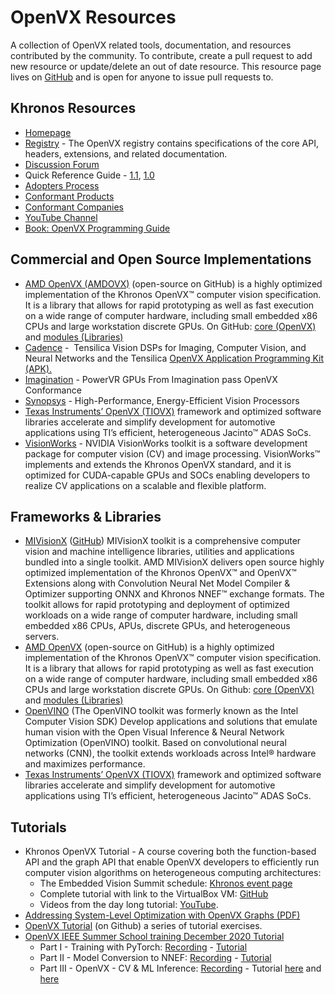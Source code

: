 # OpenVX Resources

A collection of OpenVX related tools, documentation, and resources contributed by the community. To contribute, create a pull request to add new resource or update/delete an out of date resource. This resource page lives on [GitHub](https://github.com/KhronosGroup/Khronosdotorg/blob/master/api/openvx/resources.md) and is open for anyone to issue pull requests to.

## Khronos Resources
* [Homepage](https://www.khronos.org/openvx)
* [Registry](https://www.khronos.org/registry/OpenVX/) - The OpenVX registry contains specifications of the core API, headers, extensions, and related documentation.
* [Discussion Forum](https://forums.khronos.org/forumdisplay.php/110-OpenVX)
* Quick Reference Guide - [1.1](https://www.khronos.org/files/openvx-11-reference-card.pdf), [1.0](https://www.khronos.org/files/openvx-10-reference-card.pdf)
* [Adopters Process](https://www.khronos.org/openvx/adopters/)
* [Conformant Products](https://www.khronos.org/conformance/adopters/conformant-products/openvx)
* [Conformant Companies](https://www.khronos.org/conformance/adopters/conformant-companies#openvx)
* [YouTube Channel](https://www.youtube.com/channel/UC0YbmGeNSGPd-StauM1qajg)
* [Book: OpenVX Programming Guide](https://www.amazon.com/OpenVX-Programming-Guide-Frank-Brill/dp/0128164255/khongrou-20)

## Commercial and Open Source Implementations
* [AMD OpenVX (AMDOVX)](http://gpuopen.com/compute-product/amd-openvx/) (open-source on GitHub) is a highly optimized implementation of the Khronos OpenVX™ computer vision specification. It is a library that allows for rapid prototyping as well as fast execution on a wide range of computer hardware, including small embedded x86 CPUs and large workstation discrete GPUs. On GitHub: [core (OpenVX)](https://github.com/GPUOpen-ProfessionalCompute-Libraries/amdovx-core) and [modules (Libraries)](https://github.com/GPUOpen-ProfessionalCompute-Libraries/amdovx-modules)
* [Cadence](https://ip.cadence.com/vision) -  Tensilica Vision DSPs for Imaging, Computer Vision, and Neural Networks and the Tensilica [OpenVX Application Programming Kit (APK).](https://www.cadence.com/content/cadence-www/global/en_US/home/company/newsroom/press-releases/pr/2017/cadence-tensilica-vision-p-series-dsps-are-industrys-first-imagi.html)
* [Imagination](https://globenewswire.com/news-release/2016/01/06/799884/0/en/PowerVR-GPUs-From-Imagination-Pass-OpenVX-Conformance-With-Khronos.html) - PowerVR GPUs From Imagination pass OpenVX Conformance
* [Synopsys](https://www.synopsys.com/dw/ipdir.php?ds=ev52-ev54) - High-Performance, Energy-Efficient Vision Processors
* [Texas Instruments’ OpenVX (TIOVX)](http://www.ti.com/processors/automotive-processors/tdax-adas-socs/tools-software.html) framework and optimized software libraries accelerate and simplify development for automotive applications using TI’s efficient, heterogeneous Jacinto™ ADAS SoCs.
* [VisionWorks](https://developer.nvidia.com/embedded/visionworks) - NVIDIA VisionWorks toolkit is a software development package for computer vision (CV) and image processing. VisionWorks™ implements and extends the Khronos OpenVX standard, and it is optimized for CUDA-capable GPUs and SOCs enabling developers to realize CV applications on a scalable and flexible platform.

## Frameworks & Libraries
* [MIVisionX](https://gpuopen-professionalcompute-libraries.github.io/MIVisionX/) ([GitHub]( https://github.com/GPUOpen-ProfessionalCompute-Libraries/MIVisionX)) MIVisionX toolkit is a comprehensive computer vision and machine intelligence libraries, utilities and applications bundled into a single toolkit. AMD MIVisionX delivers open source highly optimized implementation of the Khronos OpenVX™  and OpenVX™ Extensions along with Convolution Neural Net Model Compiler & Optimizer supporting ONNX and Khronos NNEF™ exchange formats. The toolkit allows for rapid prototyping and deployment of optimized workloads on a wide range of computer hardware, including small embedded x86 CPUs, APUs, discrete GPUs, and heterogeneous servers.
* [AMD OpenVX](http://gpuopen.com/compute-product/amd-openvx/) (open-source on GitHub) is a highly optimized implementation of the Khronos OpenVX™ computer vision specification. It is a library that allows for rapid prototyping as well as fast execution on a wide range of computer hardware, including small embedded x86 CPUs and large workstation discrete GPUs. On Github: [core (OpenVX)](https://github.com/GPUOpen-ProfessionalCompute-Libraries/amdovx-core) and [modules (Libraries)](https://github.com/GPUOpen-ProfessionalCompute-Libraries/amdovx-modules)
* [OpenVINO](https://software.intel.com/en-us/openvino-toolkit) (The OpenVINO toolkit was formerly known as the Intel Computer Vision SDK) Develop applications and solutions that emulate human vision with the Open Visual Inference & Neural Network Optimization (OpenVINO) toolkit. Based on convolutional neural networks (CNN), the toolkit extends workloads across Intel® hardware and maximizes performance.
* [Texas Instruments’ OpenVX (TIOVX)](http://www.ti.com/processors/automotive-processors/tdax-adas-socs/tools-software.html) framework and optimized software libraries accelerate and simplify development for automotive applications using TI’s efficient, heterogeneous Jacinto™ ADAS SoCs.

## Tutorials
* Khronos OpenVX Tutorial - A course covering both the function-based API and the graph API that enable OpenVX developers to efficiently run computer vision algorithms on heterogeneous computing architectures:
    - The Embedded Vision Summit schedule: [Khronos event page](https://www.khronos.org/news/events/2016-embedded-vision-summit)
    - Complete tutorial with link to the VirtualBox VM: [GitHub](https://github.com/rgiduthuri/openvx_tutorial)
    -  Videos from the day long tutorial: [YouTube](https://www.youtube.com/playlist?list=PLYO7XTAX41FP01wTyWfwiNW3xq9IDRAnO).
* [Addressing System-Level Optimization with OpenVX Graphs (PDF)](http://people.csail.mit.edu/kapu/papers/openvx_optimization_2014.pdf)
* [OpenVX Tutorial](https://github.com/rgiduthuri/openvx_tutorial) (on Github) a series of tutorial exercises.
* [OpenVX IEEE Summer School training December 2020 Tutorial](https://www.eventbrite.com/e/ieee-sps-computer-vision-and-machine-learning-tutorial-tickets-130456074631)
    - Part I - Training with PyTorch: [Recording](https://clicks.eventbrite.com/f/a/9Eq5Bsg8E-fsidfntkNuLQ~~/AAQxAQA~/RgRh4HVaP0RSaHR0cHM6Ly9kcml2ZS5nb29nbGUuY29tL2ZpbGUvZC8xeWxiZ2hfdXh1cDZrSDdzakF2cXRNYWdHSThwWW5yOUovdmlldz91c3A9c2hhcmluZ1cDc3BjQgpf_NpB_1-qXy7RUhR5bGVpcHVyZHVlQGdtYWlsLmNvbVgEAAAAAA~~) - [Tutorial](https://github.com/lcskrishna/ieee-sps-ml-tutorial)
    - Part II - Model Conversion to NNEF: [Recording](https://clicks.eventbrite.com/f/a/I4fDcprNs3USGLTvfPItFw~~/AAQxAQA~/RgRh4HVaP0RSaHR0cHM6Ly9kcml2ZS5nb29nbGUuY29tL2ZpbGUvZC8xbEVlTFBTc2JicGFabkEyd2Ffa056cG9wWkxBTGNyalEvdmlldz91c3A9c2hhcmluZ1cDc3BjQgpf_NpB_1-qXy7RUhR5bGVpcHVyZHVlQGdtYWlsLmNvbVgEAAAAAA~~) - [Tutorial](https://github.com/KhronosGroup/NNEF-Tools)
    - Part III - OpenVX - CV & ML Inference: [Recording](https://clicks.eventbrite.com/f/a/dNkpj5vuzI7zTMyC65uExg~~/AAQxAQA~/RgRh4HVaP0RSaHR0cHM6Ly9kcml2ZS5nb29nbGUuY29tL2ZpbGUvZC8xTE1YZWQtXzVpbDBrR0c0ZElQbEI5OHBGLUZXZnQ4RHgvdmlldz91c3A9c2hhcmluZ1cDc3BjQgpf_NpB_1-qXy7RUhR5bGVpcHVyZHVlQGdtYWlsLmNvbVgEAAAAAA~~) - Tutorial [here](https://github.com/kiritigowda/OpenVX) and [here](https://github.com/GPUOpen-ProfessionalCompute-Libraries/MIVisionX)